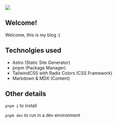![](https://image.memp.dev/api?title=/blog)

## Welcome!

Welcome, this is my blog :)

## Technolgies used

- Astro (Static Site Generator)
- pnpm (Package Manager)
- TailwindCSS with Radix Colors (CSS Framework)
- Markdown & MDX (Content)

## Other details

`pnpm i` to install

`pnpm dev` to run in a dev environment
